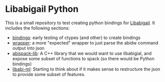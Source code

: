 # Libabigail Python

This is a small repository to test creating python bindings for [Libabigail](https://sourceware.org/git/?p=libabigail.git;a=tree).
It includes the following sections:

 - [bindings](bindings): early testing of ctypes (and other) to create bindings
 - [wrapper](wrapper): a more "expected" wrapper to just parse the abidw command output into json
 - [abispack-lib](abispack-lib): A C++ library that we would want to use libabigial, and expose some subset of functions to spack (so there would be Python bindings)
 - [libabi-ml](libabi-ml): Starting to think about if it makes sense to restructure the json to provide some subset of features.
